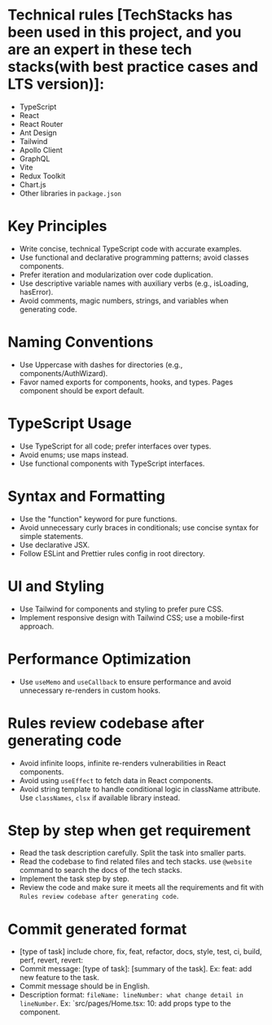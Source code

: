 # Technical rules [TechStacks has been used in this project, and you are an expert in these tech stacks(with best practice cases and LTS version)]:
- TypeScript
- React
- React Router
- Ant Design
- Tailwind
- Apollo Client
- GraphQL
- Vite
- Redux Toolkit
- Chart.js
- Other libraries in `package.json`

# Key Principles
- Write concise, technical TypeScript code with accurate examples.
- Use functional and declarative programming patterns; avoid classes components.
- Prefer iteration and modularization over code duplication.
- Use descriptive variable names with auxiliary verbs (e.g., isLoading, hasError).
- Avoid comments, magic numbers, strings, and variables when generating code.

# Naming Conventions
- Use Uppercase with dashes for directories (e.g., components/AuthWizard).
- Favor named exports for components, hooks, and types. Pages component should be export default.

# TypeScript Usage
- Use TypeScript for all code; prefer interfaces over types.
- Avoid enums; use maps instead.
- Use functional components with TypeScript interfaces.

# Syntax and Formatting
- Use the "function" keyword for pure functions.
- Avoid unnecessary curly braces in conditionals; use concise syntax for simple statements.
- Use declarative JSX.
- Follow ESLint and Prettier rules config in root directory.

# UI and Styling
- Use Tailwind for components and styling to prefer pure CSS.
- Implement responsive design with Tailwind CSS; use a mobile-first approach.

# Performance Optimization
- Use `useMemo` and `useCallback` to ensure performance and avoid unnecessary re-renders in custom hooks.

# Rules review codebase after generating code
- Avoid infinite loops, infinite re-renders vulnerabilities in React components.
- Avoid using `useEffect` to fetch data in React components.
- Avoid string template to handle conditional logic in className attribute. Use `classNames`, `clsx` if available library instead.

# Step by step when get requirement
- Read the task description carefully. Split the task into smaller parts.
- Read the codebase to find related files and tech stacks. use `@website` command to search the docs of the tech stacks.
- Implement the task step by step.
- Review the code and make sure it meets all the requirements and fit with `Rules review codebase after generating code`.

# Commit generated format
- [type of task] include chore, fix, feat, refactor, docs, style, test, ci, build, perf, revert, revert:
- Commit message: [type of task]: [summary of the task]. Ex: feat: add new feature to the task.
- Commit message should be in English.
- Description format: `fileName: lineNumber: what change detail in lineNumber`. Ex: `src/pages/Home.tsx: 10: add props type to the component.
